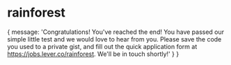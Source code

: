 # rainforest
{ message: 'Congratulations! You\'ve reached the end! You have passed our simple little test and we would love to hear from you. Please save the code you used to a private gist, and fill out the quick application form at https://jobs.lever.co/rainforest. We\'ll be in touch shortly!' } }
